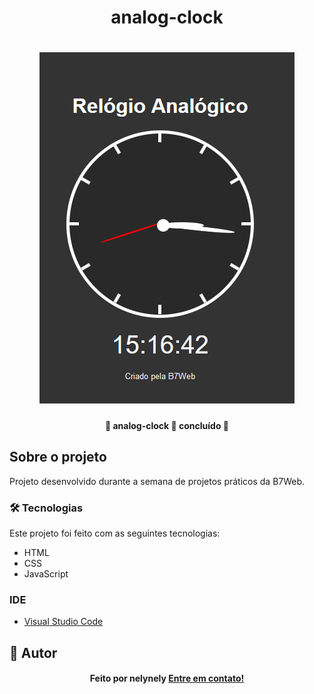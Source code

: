 <h1 align="center">analog-clock</h1>

<h1 align="center">
    <img alt="analog-clock" title="analog-clock" src="assets/screenshot.png" />
</h1>

<h4 align="center"> 
	🚧 analog-clock 🚀 concluído  🚧
</h4>

## Sobre o projeto

<p>Projeto desenvolvido durante a semana de projetos práticos da B7Web.</p>

### 🛠 Tecnologias

Este projeto foi feito com as seguintes tecnologias:
- HTML
- CSS
- JavaScript

### IDE

- [Visual Studio Code](https://code.visualstudio.com/)

## 🦸 Autor
<h4 align="center">
  Feito por nelynely <a href="https://www.linkedin.com/in/f-nely/">Entre em contato!</a>
</h4>
